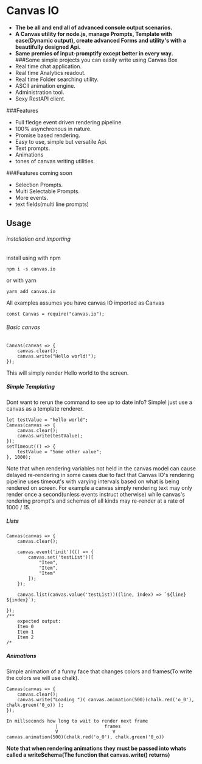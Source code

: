 # Canvas IO
- **The be all and end all of advanced console output scenarios.**
- **A Canvas utility for node.js, manage Prompts, Template with ease(Dynamic output), create advanced Forms and utility's with a beautifully designed Api.**
- **Same premies of input-promptify except better in every way.**
###Some simple projects you can easily write using Canvas Box
- Real time chat application.
- Real time Analytics readout.
- Real time Folder searching utility. 
- ASCII animation engine.
- Administration tool.
- Sexy RestAPI client.

###Features
- Full fledge event driven rendering pipeline.
- 100% asynchronous in nature.
- Promise based rendering.
- Easy to use, simple but versatile Api.
- Text prompts.
- Animations
- tones of canvas writing utilities.

###Features coming soon
- Selection Prompts.
- Multi Selectable Prompts.
- More events.
- text fields(multi line prompts)

## Usage

###### installation and importing
install using with npm
```
npm i -s canvas.io
```
or with yarn
```
yarn add canvas.io
```
All examples assumes you have canvas IO imported as Canvas
```
const Canvas = require("canvas.io");
```
###### Basic canvas
```
Canvas(canvas => {
    canvas.clear();
    canvas.write("Hello world!");
});
```
This will simply render Hello world to the screen.
##### Simple Templating
Dont want to rerun the command to see up to date info? Simple! just use a canvas as a 
template renderer.
```
let testValue = "hello world";
Canvas(canvas => {
    canvas.clear();
    canvas.write(testValue);
});
setTimeout(() => {
    testValue = "Some other value";
}, 1000);
```
Note that when rendering variables not held in the canvas model can cause delayed re-rendering in some cases due to fact that Canvas IO's rendering pipeline uses timeout's with varying intervals based on what is being rendered on screen. For example a canvas simply rendering text may only render once a second(unless events instruct otherwise) while canvas's rendering prompt's and schemas of all kinds may re-render at a rate of 1000 / 15. 
##### Lists
```
Canvas(canvas => {
    canvas.clear();
    
    canvas.event('init')(() => {
        canvas.set('testList')([
            "Item",
            "Item",
            "Item"
        ]);
    });

    canvas.list(canvas.value('testList))((line, index) => `${line} ${index}`);

});
/**
    expected output:
    Item 0
    Item 1
    Item 2
/*
```
##### Animations
Simple animation of a funny face that changes colors and frames(To write the colors we will use chalk).
```
Canvas(canvas => {
    canvas.clear();
    canvas.write("Loading ")( canvas.animation(500)(chalk.red('o_0'), chalk.green('0_o)) );
});
```
```
In millseconds how long to wait to render next frame
                  |                 frames
                  V                    V
canvas.animation(500)(chalk.red('o_0'), chalk.green('0_o))
```
**Note that when rendering animations they must be passed into whats called a writeSchema(The function that canvas.write() returns)**
